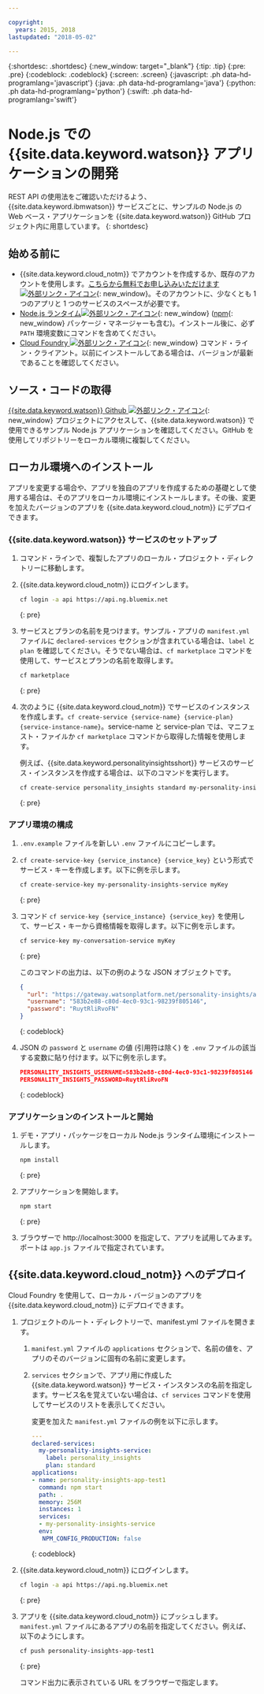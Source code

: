 ```yaml
---

copyright:
  years: 2015, 2018
lastupdated: "2018-05-02"

---
```


{:shortdesc: .shortdesc}
{:new_window: target="_blank"}
{:tip: .tip}
{:pre: .pre}
{:codeblock: .codeblock}
{:screen: .screen}
{:javascript: .ph data-hd-programlang='javascript'}
{:java: .ph data-hd-programlang='java'}
{:python: .ph data-hd-programlang='python'}
{:swift: .ph data-hd-programlang='swift'}

# Node.js での {{site.data.keyword.watson}} アプリケーションの開発

REST API の使用法をご確認いただけるよう、{{site.data.keyword.ibmwatson}} サービスごとに、サンプルの Node.js の Web ベース・アプリケーションを {{site.data.keyword.watson}} GitHub プロジェクト内に用意しています。
{: shortdesc}

## 始める前に

- {{site.data.keyword.cloud_notm}} でアカウントを作成するか、既存のアカウントを使用します。[こちらから無料でお申し込みいただけます ![外部リンク・アイコン](../../icons/launch-glyph.svg "外部リンク・アイコン")](https://console.{DomainName}/registration/?target=/catalog/%3fcategory=watson){: new_window}。そのアカウントに、少なくとも 1 つのアプリと 1 つのサービスのスペースが必要です。
- [Node.js ランタイム![外部リンク・アイコン](../../icons/launch-glyph.svg "外部リンク・アイコン")](https://nodejs.org/#download){: new_window} ([npm](https://www.npmjs.com/){: new_window} パッケージ・マネージャーも含む)。インストール後に、必ず `PATH` 環境変数にコマンドを含めてください。
- [Cloud Foundry ![外部リンク・アイコン](../../icons/launch-glyph.svg "外部リンク・アイコン")](https://github.com/cloudfoundry/cli#downloads){: new_window} コマンド・ライン・クライアント。以前にインストールしてある場合は、バージョンが最新であることを確認してください。

## ソース・コードの取得

[{{site.data.keyword.watson}} Github ![外部リンク・アイコン](../../icons/launch-glyph.svg "外部リンク・アイコン")](https://github.com/watson-developer-cloud){: new_window} プロジェクトにアクセスして、{{site.data.keyword.watson}} で使用できるサンプル Node.js アプリケーションを確認してください。GitHub を使用してリポジトリーをローカル環境に複製してください。

## ローカル環境へのインストール
アプリを変更する場合や、アプリを独自のアプリを作成するための基礎として使用する場合は、そのアプリをローカル環境にインストールします。その後、変更を加えたバージョンのアプリを {{site.data.keyword.cloud_notm}} にデプロイできます。

### {{site.data.keyword.watson}} サービスのセットアップ

1.  コマンド・ラインで、複製したアプリのローカル・プロジェクト・ディレクトリーに移動します。
1.  {{site.data.keyword.cloud_notm}} にログインします。

    ```bash
    cf login -a api https://api.ng.bluemix.net
    ```
    {: pre}

1.  サービスとプランの名前を見つけます。サンプル・アプリの `manifest.yml` ファイルに `declared-services` セクションが含まれている場合は、`label` と `plan` を確認してください。そうでない場合は、`cf marketplace` コマンドを使用して、サービスとプランの名前を取得します。

    ```bash
    cf marketplace
    ```
    {: pre}

1.  次のように {{site.data.keyword.cloud_notm}} でサービスのインスタンスを作成します。`cf create-service {service-name} {service-plan} {service-instance-name}`。service-name と service-plan では、マニフェスト・ファイルか `cf marketplace` コマンドから取得した情報を使用します。

    例えば、{{site.data.keyword.personalityinsightsshort}} サービスのサービス・インスタンスを作成する場合は、以下のコマンドを実行します。

    ```bash
    cf create-service personality_insights standard my-personality-insights-service
    ```
    {: pre}

### アプリ環境の構成

1.  `.env.example` ファイルを新しい `.env` ファイルにコピーします。
1.  `cf create-service-key {service_instance} {service_key}` という形式でサービス・キーを作成します。以下に例を示します。

    ```bash
    cf create-service-key my-personality-insights-service myKey
    ```
    {: pre}

1.  コマンド `cf service-key {service_instance} {service_key}` を使用して、サービス・キーから資格情報を取得します。以下に例を示します。

    ```bash
    cf service-key my-conversation-service myKey
    ```
    {: pre}

    このコマンドの出力は、以下の例のような JSON オブジェクトです。

    ```json
    {
      "url": "https://gateway.watsonplatform.net/personality-insights/api",
      "username": "583b2e88-c80d-4ec0-93c1-98239f805146",
      "password": "RuytRliRvoFN"
    }
    ```
    {: codeblock}

1.  JSON の `password` と `username` の値 (引用符は除く) を `.env` ファイルの該当する変数に貼り付けます。以下に例を示します。

    ```json
    PERSONALITY_INSIGHTS_USERNAME=583b2e88-c80d-4ec0-93c1-98239f805146
    PERSONALITY_INSIGHTS_PASSWORD=RuytRliRvoFN
    ```
    {: codeblock}

### アプリケーションのインストールと開始

1.  デモ・アプリ・パッケージをローカル Node.js ランタイム環境にインストールします。

    ```bash
    npm install
    ```
    {: pre}

1.  アプリケーションを開始します。

    ```bash
    npm start
    ```
    {: pre}

1.  ブラウザーで http://localhost:3000 を指定して、アプリを試用してみます。ポートは `app.js` ファイルで指定されています。

## {{site.data.keyword.cloud_notm}} へのデプロイ

Cloud Foundry を使用して、ローカル・バージョンのアプリを {{site.data.keyword.cloud_notm}} にデプロイできます。

1.  プロジェクトのルート・ディレクトリーで、manifest.yml ファイルを開きます。
    1.  `manifest.yml` ファイルの `applications` セクションで、名前の値を、アプリのそのバージョンに固有の名前に変更します。
    1.  `services` セクションで、アプリ用に作成した {{site.data.keyword.watson}} サービス・インスタンスの名前を指定します。サービス名を覚えていない場合は、`cf services` コマンドを使用してサービスのリストを表示してください。

        変更を加えた `manifest.yml` ファイルの例を以下に示します。

        ```yml
        ---
        declared-services:
          my-personality-insights-service:
            label: personality_insights
            plan: standard
        applications:
        - name: personality-insights-app-test1
          command: npm start
          path: .
          memory: 256M
          instances: 1
          services:
          - my-personality-insights-service
          env:
           NPM_CONFIG_PRODUCTION: false
        ```
        {: codeblock}

1.  {{site.data.keyword.cloud_notm}} にログインします。

    ```bash
    cf login -a api https://api.ng.bluemix.net
    ```
    {: pre}

1.  アプリを {{site.data.keyword.cloud_notm}} にプッシュします。`manifest.yml` ファイルにあるアプリの名前を指定してください。例えば、以下のようにします。

    ```bash
    cf push personality-insights-app-test1
    ```
    {: pre}

    コマンド出力に表示されている URL をブラウザーで指定します。
